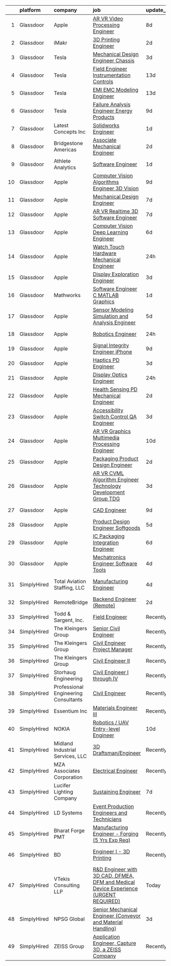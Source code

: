 

|    | platform    | company                              | job                                                                                                                                                                                                                                                                                                                                                                                                                                                                                                                                                                                                                                                                                                                                                                                                                                                                                                                                                                                                                                                                                                                                                                                                                                                                                                                                                                                                                                                                                     | update_time   | location                      |
|---:|:------------|:-------------------------------------|:----------------------------------------------------------------------------------------------------------------------------------------------------------------------------------------------------------------------------------------------------------------------------------------------------------------------------------------------------------------------------------------------------------------------------------------------------------------------------------------------------------------------------------------------------------------------------------------------------------------------------------------------------------------------------------------------------------------------------------------------------------------------------------------------------------------------------------------------------------------------------------------------------------------------------------------------------------------------------------------------------------------------------------------------------------------------------------------------------------------------------------------------------------------------------------------------------------------------------------------------------------------------------------------------------------------------------------------------------------------------------------------------------------------------------------------------------------------------------------------|:--------------|:------------------------------|
|  1 | Glassdoor   | Apple                                | [AR VR Video Processing Engineer](https://www.glassdoor.com/partner/jobListing.htm?pos=115&ao=1110586&s=58&guid=00000183b151bd849c4b38202f70b64f&src=GD_JOB_AD&t=SR&vt=w&cs=1_a9d3a3a4&cb=1665127268159&jobListingId=1008167611615&cpc=2CAED5C921A5F994&jrtk=3-0-1geol3fdgk265801-1geol3fduim8n800-2ada6aa5fe17088e--6NYlbfkN0BvKrLyj5gPmtZO9T8euul8TCxuuKNOtzRJOomxnwSEodTz2Bc-sPZlO_uSwsktAejUO6vKjaAEBhn0DIOGHDIk2Tfw75qNuidtriyz6JlVfs4X5iSg-0cecrbp9W6rLS6grIHR-TtU5vDHbVitkanzDEaGuRh0uBzl-7bfJNxIvKZfqmOBWRU3455_nYErRdNNFCukp4uiUg2aDgDMGxk08cazuI_HlzkmCWRQKa36iQzBxdxQHVyzK8uLzIeCLIfOVY8plDoji2aYHHlEENWnNKZZJq19w2MYn5_R5-yyEh_hnGmq5IiuSO8BF5Fi_uyZ2bhsN2Udpr7Wahe5awQf3WWa6VRTrQCBeQ3im_8QnLW_0LzXEWvubftFnPUsBCrREZ5bf04276bqfBABaB1tMGN9MngHL0-evC_G8rlOWDyrOfv3r027MXh9D1cRYU9i5Wq-ITCaR_BBQqPBSYS7HwoRKK-7vlJN_6ZtKDnIBRRwxDhDEtS5PaWHwMErTGoydz3Mt28R-LcNT-WTHSee1BN3mCfreUbE4LG78DjVNoOoS8Pdte2vjLX66auQWrxkzCedZgFrwVviUJLgaqD_aDFSePJf_syXrfus8M6EWvo38ZLH2JE4pJGsmCDxlF3aoRIhoHh3NmuF7V4Qvwtv3TIh8Mc4vPJYHsv-3S1rcIU7K2m2Drcv-QYrBx9p9bcCtoYKovZfoik4DATwBm3lkrV_iHHv30Sfj_hzcsCSMu-7CgmXlGYGEAzcX0BwfjE4cVZEP68VJ0a4v8yS0qqt97v9McGcO5KTVA3YadIJlv9DgGpYecnjkDQWV67rQKJpKvijUQ47QiNoztc01zuUP5w19A35BVkzrOMbm2PXHsQCPjaz0QFR4qlQu2E1db57Lh-4AYm08r-NwOpi_dSlcq_GAneIzAi0cuQjG13Om1vIGaStm7I4rlk5k6pasf_35noEg95ZyU_2RnNeMK2wFq-xYws6N1Lp4V3Ta0KVqiLfT5OrpH1k5FRqLlYhi8WwgoNxHnXfKg%3D%3D)                                                                       | 8d            | Cupertino, CA                 |
|  2 | Glassdoor   | iMakr                                | [3D Printing Engineer](https://www.glassdoor.com/partner/jobListing.htm?pos=101&ao=1110586&s=58&guid=00000183b151bd849c4b38202f70b64f&src=GD_JOB_AD&t=SR&vt=w&ea=1&cs=1_aac22dfc&cb=1665127268157&jobListingId=1008184100209&cpc=B27F49C9D64D6F84&jrtk=3-0-1geol3fdgk265801-1geol3fduim8n800-a8dd1cd9600bd19b--6NYlbfkN0Cp_WSJKd_Pz82imZmURPbhd3kYBsiZi4lpMLOH6vOlLMymdUKPlGLA1wBqqdDkQUduGD6pArSRPpolwlmwWVrOIhTCPepKbASXNJuzSWuxWhtMyFcKOKXGLzveZ-64eEcttHw-sdDNowIG5hiDFADdjF3mGjGef8SaJS28wDm_QgU5zZmDyjhK1_KI3VyamXIa_5y0BdHY9OppLxfo7oUts8MSRweWw1IM_YtTKcAOLEFiKRxVNRpb7LhBXzagm4lxgUQMEfT4tVz3IP1eNuG9jtI80N_AmEONoiwlYfA82kpJs6uNNXL2vRJUsjWjCEHcLp40YodvZepg8VR0nb2gwaRLZ3q4sMay2Qe9C9qn3KKPeYHabYJBWoLEYz5E2YxqO0RNSABI-o48S8SKOm8U4SNu93rbXyHgDyeT9-XcmnTzP1rJzB5bUoYWufY6k1ptpmrfk4nZoVU-FiBg5G7t_tuLyTnj_ZJmwwb5_V279KSLvbMWze3CGqUhwwrWEqTtUMYBmZn3gIupVBs2Qptu)                                                                                                                                                                                                                                                                                                                                                                                                                                                                                                                                                                                                         | 2d            | Brooklyn, NY                  |
|  3 | Glassdoor   | Tesla                                | [Mechanical Design Engineer   Chassis](https://www.glassdoor.com/partner/jobListing.htm?pos=107&ao=1110586&s=58&guid=00000183b151bd849c4b38202f70b64f&src=GD_JOB_AD&t=SR&vt=w&cs=1_5e0f84db&cb=1665127268158&jobListingId=1008181362701&cpc=AC285F3A3ECA6BB0&jrtk=3-0-1geol3fdgk265801-1geol3fduim8n800-73dae7443b06aecb--6NYlbfkN0BkX03mv_qGbDFMol2YHqLRvzzvm2LmpzMO_FcYL_FtJlnJTzsjtFTdelRG5HbGrIfqAuM77DKRgsxvcCkQqH-L9EAuKguDyfop75i8LaO_TNtk5fyjtGPIxWTGP5-APtPGY192Nf1g8za6pMjTTT5O7HLjunjBFVJoYC7_g7eDB2j-KxfctQGuTl6jL_VecePU8NngsuUnn1hWfPlYp-0lCYUpmwL41oAnuCd2kv1Ku7ZUwtrE0AVYp1m6gYmmpVsmMjIQd3GmjS4LnoQEAcM19vHmgYjlOWYYqBY7ucvYAfgxSQ_jVjlQoPTY9h73wQG_uNNE5HqI0JfVx2r9gllRgIUDRCb64MP8rCan2faYvK4rYGDqqwzegLrcrUyJz-LVt4-mcXua0TYAt26-h9Rl8gbcfSxdNRrTUbeQyYz6f8Jy7v8ZBpOsvAnsY4VC6F-HKGO4oKliF0kXPCbeh97N6m4Wl5KWXvnaL80JoaB4E8L3lFCotOArufCr_pfxapg%3D)                                                                                                                                                                                                                                                                                                                                                                                                                                                                                                                                                                                                                | 3d            | Palo Alto, CA                 |
|  4 | Glassdoor   | Tesla                                | [Field Engineer  Instrumentation   Controls](https://www.glassdoor.com/partner/jobListing.htm?pos=127&ao=1110586&s=58&guid=00000183b151bd849c4b38202f70b64f&src=GD_JOB_AD&t=SR&vt=w&cs=1_17ec9970&cb=1665127268160&jobListingId=1008159333146&cpc=8795CF9063CD573D&jrtk=3-0-1geol3fdgk265801-1geol3fduim8n800-3dff649416b41578--6NYlbfkN0BkX03mv_qGbDFMol2YHqLRvzzvm2LmpzMO_FcYL_FtJlnJTzsjtFTdelRG5HbGrId8bH07Y-bDdM8KwRjtA62ebzU03o6PjgjlFaOf0IkEPGctWZAK7xpLd24idx8UgBHamV7vlFlL-vUd_GU0jKHqMzg455rp7cxCNcWZ3dXlGEBXYiIdw_oCJRBQ2fTEi8mlDBW3HEFQp8V2_-AOWrNJF6STpctvB0I5XDBsqsM5rQeMPI9bzUxwBUKAJ5LfiiD6q9H1f7pGIGlwmon-Am8dyVz54kXvnf70fnT1hcYZ_PNWB8av9mwlS6geg3SdiuQwKJKlPBPZkSYuxGocd2Pj9Rp7xunNrcAbox4hjFng_FNbA5C9LGjC_sj2QUO2LE_H81SCikpHwkfXJrFgbHV6UHIHDWFZutPs_CNBsajjAAKofDTpjIlLbapCCxotl0lBWrtyISrjbGu8-K5YOZdZMK86DOi3hm2-Hg7abBc7yNVtlA5F4cbV-4IlLceHesvOYc_bVdiO_w%3D%3D)                                                                                                                                                                                                                                                                                                                                                                                                                                                                                                                                                                                            | 13d           | Austin, TX                    |
|  5 | Glassdoor   | Tesla                                | [EMI EMC Modeling Engineer](https://www.glassdoor.com/partner/jobListing.htm?pos=124&ao=1110586&s=58&guid=00000183b151bd849c4b38202f70b64f&src=GD_JOB_AD&t=SR&vt=w&cs=1_28c19296&cb=1665127268160&jobListingId=1008157903587&cpc=8795CF9063CD573D&jrtk=3-0-1geol3fdgk265801-1geol3fduim8n800-eb79f3c53bc8b2b0--6NYlbfkN0BkX03mv_qGbDFMol2YHqLRvzzvm2LmpzMO_FcYL_FtJlnJTzsjtFTdelRG5HbGrIeSusCXICEjkxE0NvSyxwNqgnEsqmxkfCDsIRg0_knf201T-e3ThtahWgXYbbIXxZK_uoUZIbX7IqIay4yiI3_yPDxg9MR4TUPCXYNJ-jFPVPOMighSfVIkR-2QPdUlUUHD5GWyt_29P7LTNqbuxbfp8nWLYSB5b_Rd0g-39S6OgqKirIWBO3-F37RkBjcgxEEk_pUQQvvZP2ZyagnMozqm4O9-7I4d3NLsf47RrXLwvCmROxI5JAXnVOrSULBjB4YIhPtxxNTZbdSEm1r9SGZEvcVbn20UDxHd56uPXEeugu5sTZMSVdUqA13be8ZtGHAcBcSP1HAPHVff2d1tJjee0iF5ns_mobDDe4lgZmNbOpdBBv3mBQaUEEhB9enVGabfgiuyYuxip14hQdHiuRmZIql-HRiKW5XrCcXD4kH2JQDdOpZTEYTY)                                                                                                                                                                                                                                                                                                                                                                                                                                                                                                                                                                                                                                         | 13d           | Fremont, CA                   |
|  6 | Glassdoor   | Tesla                                | [Failure Analysis Engineer   Energy Products](https://www.glassdoor.com/partner/jobListing.htm?pos=121&ao=1110586&s=58&guid=00000183b151bd849c4b38202f70b64f&src=GD_JOB_AD&t=SR&vt=w&cs=1_c671381b&cb=1665127268160&jobListingId=1008164707386&cpc=AC285F3A3ECA6BB0&jrtk=3-0-1geol3fdgk265801-1geol3fduim8n800-4b62a87f95039c58--6NYlbfkN0BkX03mv_qGbDFMol2YHqLRvzzvm2LmpzMO_FcYL_FtJlnJTzsjtFTdelRG5HbGrIfwhsFhP7nCQWLe-qGtTXlMaURe3SqBk-CRP46NEO9NjNNgCruejaL2BwQikU0nKzd-zrm0vOPSvBg6AbR6d85NzyO00-8upTpB2lum3IrREMz6t6xSc3n0CiSKnoDQcVCYbDr6RYYOtY9Mz0Jhzj9_Parpr1dfDsC1SMijonu0OyMnz5CDvFGj8sP52s2LX7uaLXJJxcK5CGC1K1JJ4BWk1-VmOyAWhs-aWXNADzLkz5rzWQCFm5j-LO93PMpiBWmQQk6YEjdhjCR8SxeFQB0ySuNIBGmqK43CNRAMr3zz2PgLzMpSVgQAt4weVUF9Lvt-2tSghIgusrOOnD57fg3Ghq244pJ81DpCZJgvG1jlOu2kDr9_ZrwBCY0r3kX4P1UO1zlSP4H_oi2dEudCXAxCgH60md2v0XUBPKNklLyUWk73BVX-fjVHVvbyZvHJ7XkqLGPLa0M6WQ%3D%3D)                                                                                                                                                                                                                                                                                                                                                                                                                                                                                                                                                                                           | 9d            | Palo Alto, CA                 |
|  7 | Glassdoor   | Latest Concepts Inc                  | [Solidworks Engineer](https://www.glassdoor.com/partner/jobListing.htm?pos=103&ao=1110586&s=58&guid=00000183b151bd849c4b38202f70b64f&src=GD_JOB_AD&t=SR&vt=w&ea=1&cs=1_2b707c01&cb=1665127268157&jobListingId=1008186708200&cpc=022796DF6CE1C9E6&jrtk=3-0-1geol3fdgk265801-1geol3fduim8n800-6164290d62c625ae--6NYlbfkN0CB1tmP7rfbaHtYFmPjg1Xv8BJr6DUbyz0HQmM4H563Au2nNjYN4Az1irhxNbRe4MBC6lQJqr2B9C0r4OsucTWnC5nZ33oUzo9eqM8qX8OuTWT6eD6bDzilgz6qRvfxTyMDlLY9ms3MG2dy2Qyw2sE3xYt4rURjbYzyqYMrvJA2XR7BI-FlifQISKKvH9vx-rm1KhaOl6NKJfKoW8xEVr_MaTEfRyBbQXI8V3nz1dcdQ7d7PZhJt3L_ySqYpBbdOzkNOS43TzlRL18hqfbYPEztaRC9QB-e_bDPRH9aXsn525tCTRjSJD9W9HyzWvCaAieqXJ9yAGP4Wyqim1unAeytNBYOyirKWTiXkf_Q0vcFLVp20ePJvIzQ0wAPn6exDiM9uAO_oeYwycc7Hd9ipJ76HGnDqUL-nDLgvZxkPGajTFSN6z-hCkyJFmW4puouh0-jNXvU6DrmlAYEuzQRx-cbulfVu5dKEAiIGzBsMFoXIAzS7_z0BR1GNNuXee7w9pnG6MvsAKnwKsz59ib2lbJm)                                                                                                                                                                                                                                                                                                                                                                                                                                                                                                                                                                                                          | 1d            | Murrieta, CA                  |
|  8 | Glassdoor   | Bridgestone Americas                 | [Associate Mechanical Engineer](https://www.glassdoor.com/partner/jobListing.htm?pos=126&ao=1110586&s=58&guid=00000183b151bd849c4b38202f70b64f&src=GD_JOB_AD&t=SR&vt=w&cs=1_bb9353b2&cb=1665127268160&jobListingId=1008183398640&cpc=2CAED5C921A5F994&jrtk=3-0-1geol3fdgk265801-1geol3fduim8n800-c715903a9a00dca9--6NYlbfkN0DGFYM1ZELmAJK5bT_egWP_knbMi0WVY__a8q0BMIwqR9Y5cuR8Ngi8U5avbj1CnoOcGLc-rIyvInuCwnq7We79-Jp1L3WYApNuMde7cCl6P2rwjeN6gzyBkZ4ctc3S1Duljcpg-JrBx14vjuT6yWX5jUO72iYjb-jIu48BDlMzDL0NRA02PnQ3iL5B2sN5VtRHfFKca9VSh8b5wqvKnEvrPy89MsTy4h8fM-QDUOuq1xLkXgk-e_W4fVmDAJzrQWsQsW2JmScICH7xpi5ZHT8hGtM9fP1IjVtm2aebtKwb0OBkxzQKFjLSU7cYA3NXQDnI7g9OUi6ktWZimMAs8E7p6wdK9l0249j7igUQLUz2u0pxESL5vG8EYyeMwK-PxuyZsiJj9Cmp48n2NoXsaVHgD2jSnJvELXq30eTIYPBTOBoRv5Q_3wskAeeNJY-8mS3nLfqDL6g7-UdBhV-MjxAJcPxzOASYE7ZuX36xBuEVT2V6e58jWHRhNZnA-ZupuZw24Tma559Vq_ANQybMrE1w_pNVpuOwELWLjuugpvDUpbGz94G0bXXOc7G1yY_xYRKpZ9xglteB7I26LWW2kViNwWPeWsnw4dBpF2jal9amYrzTUBbCmqgL8qtCjrZLx7M%3D)                                                                                                                                                                                                                                                                                                                                                                                                                                                                                       | 2d            | Nashville, TN                 |
|  9 | Glassdoor   | Athlete Analytics                    | [Software Engineer](https://www.glassdoor.com/partner/jobListing.htm?pos=123&ao=1110586&s=58&guid=00000183b151bd849c4b38202f70b64f&src=GD_JOB_AD&t=SR&vt=w&ea=1&cs=1_fe63f6e4&cb=1665127268160&jobListingId=1008186220912&cpc=C891152315FA1AD8&jrtk=3-0-1geol3fdgk265801-1geol3fduim8n800-a68dbf762ee9db4c--6NYlbfkN0DWUdzkoNYgebQ9HkJz0AFknX_w4Lkd_aQM2xUvXFgEW3L7laZkTbTdivgTrs3l8tbu1WQ0DF6pJN_WVPrYVhgvsq2ztF_Tvz-WCbbCpHGep0VXCrAAmOMXEJR9oJrIY7UhzD-csMXGdqnoEujdXgU4rDL0-AzLM9f0eA8BitagKoLKVcy4U7q8Nt-NrQsQncuGhsWgt_su5uu-p8ztLWSJWJM6Pfn9nZTsp3R4FOgmj0VXZFMtc7E_uEyU6s2kKa0ebsKydKtcYDLJCQtlCB9beOlZK4T9PZCi2g-YG7EMo--2SN6eHS0w63zt_x2duCsPSkE5xvF-l5RT7DEo7lFXfY1OOMVKHUqMTNOpSB9rMbArY8HSapucSxKbD0DYrVe4WDxjzO-ZBuloQSthBE_LcFywoRqLIVnvOR10uZDYKEEzMr98aLOmZmaJpZefq9hC4dhfbmPCwyx9kHYeK5lfvNxRB1Dw6N7nuXu142RMZAPQE_nDmdvUgAj8NvZu_C7A9eBV1rPOpg%3D%3D)                                                                                                                                                                                                                                                                                                                                                                                                                                                                                                                                                                                                                | 1d            | Atlanta, GA                   |
| 10 | Glassdoor   | Apple                                | [Computer Vision Algorithms Engineer   3D Vision](https://www.glassdoor.com/partner/jobListing.htm?pos=110&ao=1110586&s=58&guid=00000183b151bd849c4b38202f70b64f&src=GD_JOB_AD&t=SR&vt=w&cs=1_a71e1cfa&cb=1665127268158&jobListingId=1008164708809&cpc=F41FEAB56D215062&jrtk=3-0-1geol3fdgk265801-1geol3fduim8n800-95a9927ce8431938--6NYlbfkN0BvKrLyj5gPmtZO9T8euul8TCxuuKNOtzRJOomxnwSEodTz2Bc-sPZlz8WNnvX-SLlnFrlkKTYKW7jotGGB-K5gHFXutaRp0pBFM4wvaav-0MGPk8dY4gcdxbt5uJh7q8--NZ9GynGssxZUlNJPIhtLUO9zNj0tlBWV0gclGsZYUZlPIuFyNfzoc8qZd64WwkWRxi2Am2b5YPMR-661Gpzmbn5iWHpIQ5ThtowC8fLkEmTOy-XB0XtZdyH34tblWCz4hsKc6oXXKj4SOWgmkL3smIuxoYoEq7uwh1dzGUSMb9TAFjfzRivkczcGpkqZawlxLsn41qNK3OqMR_LJ4l6t7ZHUfi3eA_2sXKUrhgmeXMjxVsIok12xOsr3gBA-lbpf-ChK6LYDvzANUlok6Q8kWxifMrAC5V0BZtI0R7n37o7Sai0z6R-EwwoVmeyUJduYkRie1cNGuq1111q9XNz4o5SxeFJwpNPFKkJiyd1SKB6bVs20sMxu4XV2v3hsu2zLUCAKCAPr3cm0rNDZSuEUNtsqCRvzs5evqVPORwJDsPVlzY71Rgf0NIJCSXQ35gE-1_-1kjLNkbPJ0WlTWeRgkUkmG12Gm_LZPSdqDMiV-vkA9_Rrck-uKkGcpSeCHxqH8WDh-Tg58cH_I9MK38zBETJcmvm-olWRN4Ktu-hhN8apmgtssKVALXhjvZaF7ybc6iv98Op5WLeITkBRwk7q6hUoVvazvkh4V4UeqNrWBz6qw-3xCT3_nm1uznrObozMvA5njCpCUDtST23wqKZNplyTg4UKZofgZZrjJo13r5IyrA5U43wdi0jDz0lG_5SBjx2SdFyzlI6nVwiNwNIulOpxaJmGWG0HAqLM8OXN5i9m7P8-cF0XnXTZFu21FL-cISNGFNjx6N-LJFyOXclVKIo4B1UOTd05mfimDTH7CdQiifOzknVZPKwmssSUVC8dmjfIkogjQEch-E-FxtnMKCwSRoMup5z6iuENyN4Wrh7NVSfhDWnOhGu03SKhTnEuD34v4XYsgZNUep-1r8HD8TOOSkdZ4go%3D)                                     | 9d            | Seattle, WA                   |
| 11 | Glassdoor   | Apple                                | [Mechanical Design Engineer](https://www.glassdoor.com/partner/jobListing.htm?pos=109&ao=1110586&s=58&guid=00000183b151bd849c4b38202f70b64f&src=GD_JOB_AD&t=SR&vt=w&cs=1_f577e7da&cb=1665127268158&jobListingId=1008170405463&cpc=3BA4CE39D5B5DEF5&jrtk=3-0-1geol3fdgk265801-1geol3fduim8n800-3ea09c6e009bea89--6NYlbfkN0BvKrLyj5gPmtZO9T8euul8TCxuuKNOtzRJOomxnwSEodTz2Bc-sPZlO_uSwsktAej4RO8OvhByEAr8TVOoadP-C_RjIbzH7-RChxRty9GvixegYtMfXcXwVM0MWax-_D5_VjF7xswoBA5YzqNvaf5hDE_ELRfGVt3KXxfXy8b7r4xuRzxo75HAJCpPkyKERartx2OyKqyDhbKtLVKiM7xKpLTp0NW7V7-kCAbYQQzgpPHcGsKTehlOwb7cGkh6ZKD5RL0bC5EGkYhTS7_sa6tIVXaU6WTOye2G9BFDgt5pYtZyLw-aP8GUMN8_h_z6xmtkbegXvYSa5OzVLUKWVMp05CkMAMf6MJ1j28EJzkfRCm9xp7XLk75e5A9_LNx79GUt6Dw74sFI9FFDo0g-HN69E5Z7e3jHp_Vh2AciQvlz1ZFWnneZ0PNkLTyw0lQyEB2fxmm3uZPzDFuUQrOS8nQ23uLtOOHTH672sg0eKQPGyUtGP6yDxdKOJUkoZq3cso6kmuDM8hPDXpYSwB8U9KZVaxOuQxkJ6573aktqyYYtiN2WpmeEQLFUA8-ClFA0VeKwaiL0z72C9pG-6WWbOVLaChAfo_1UFpeHCM_z2HFwD84nwNDQONVd1k3tEtcmtGSgcoUORKPmwv4RAlCJCU1V6mvxrRyA-v04Ui8mv0o3kGR4oXXHNBcE9P5ot6KftOxt07xVnjRIlm97oEYZhAH4tKQDllLDAozfM6KjdLOlRE7tgxo7QEh_bhzcR9TL-6jcSjSWzPdquXTmdvJBZ1cGrOo6vkiQW77z83B8UTsOBcuSXSgkWOdWOz_LwfnnhvxENy5DZmngXNVTmCmaQvZZFpIp7AKbhbJQyvOAI0mvkEu3lGgOPtmWzihXDuQeohE7n_Jt60GljsZ2BGaX1VD2UPyk8AIRQ4envHNclUH7eBCPlRCFjnDilH6smFOtALe-lNAzpOGXQZAG0YrRvUMLQj1NYyH3E9S-sP7dIlmKSphqK-12lWiOWgDFsHiKD_4%3D)                                                                                          | 7d            | Cupertino, CA                 |
| 12 | Glassdoor   | Apple                                | [AR VR Realtime 3D Software Engineer](https://www.glassdoor.com/partner/jobListing.htm?pos=108&ao=1110586&s=58&guid=00000183b151bd849c4b38202f70b64f&src=GD_JOB_AD&t=SR&vt=w&cs=1_0d3614bf&cb=1665127268158&jobListingId=1008170405830&cpc=8795CF9063CD573D&jrtk=3-0-1geol3fdgk265801-1geol3fduim8n800-6793e425a2cbe05b--6NYlbfkN0BvKrLyj5gPmtZO9T8euul8TCxuuKNOtzRJOomxnwSEodTz2Bc-sPZlbtkML8D-m4rPVtJSgYD-8yA7R83DROjxaCYcSYu9hV3pV3y1IK_i9rVBuqiXQ0qkod25yvTCQBHmz-H-AkRRNIYmUffeyDH8frHXcOyRazjIhI_11Avg4PV4qPc6S_PxI5QOaPPl2MktyCt9T3gKPG4jIaxYu-UViOXOT4Vg2qRmXJQmy2AHMIxBeSVdwJAHnG-Ugx9T65ZF7dXFg-sRIIND19DQpgtMOMkztyWpO9z3rlbUW9W4a2QdIjoHcQTYR3G1ZHBffs-t5AXqYxQ-g88HA57F8XurstQbyjw0thR4KdG_0NICx79F2neOKY1URrzPcsqWIUR7CuXcq3jzU0afraMFMIMU9A7y-McnMvv4WroT6uWll-N-AiMrIDuloFWzliF5g3SHS9dpBICS1Gf1w0tBxjAitZCxWmubU5uisqd-hgwWXfn4s7rOhw1TZhfH0Q1FqhwkN0K6hfJ9ZquTNg_tVjo9L9Yu1p5cGW3Dw8l4LHVI3_c6cVyo6PgDEEtiQOXil9SoO1MQx8-KQIVwMN1n-g6ZxvonWECgKqudf1j-B8z9RicoJlKeDKMryqIbyk9q_4hJL1qA4sT2C51uGSLrgpQ21q68PO7GVMR84Wot3VH_aPn_PPhCc6-6_rNXxPXW8cZn3qjgJrjHgsoJjQ4Wm5ZK871iJBpsQiA8zv4f5E5dvpdIyVd3SwatgfvwWMUjwUCmoi9iXhx3CJ3-DFVFieeInN2fzNy0dlOgfB1nJ7E7P54eh1GuvK9dP7shmRfpTeCFJg9InjMuiw_wfdW5LnTMPhlMhlNGdNa7wmuMIr2_t74mPYVQL06QwBgz_f1sFfyWXgjeGdMZQwsnHIWpz2wYabrUOZGG3snZpS7aS4NWQPYAiLxpDbOsLpQS7k3ZUI8EwapfvMnkVN4s0CZNkB5Y_0rFaGIxgW1uw4F_Nffwf3-O6c6V4u7djoH5DkI2QsnJ4P5wfCw0U4RGyLYz_z-5)                                                               | 7d            | Boulder, CO                   |
| 13 | Glassdoor   | Apple                                | [Computer Vision Deep Learning Engineer](https://www.glassdoor.com/partner/jobListing.htm?pos=104&ao=1110586&s=58&guid=00000183b151bd849c4b38202f70b64f&src=GD_JOB_AD&t=SR&vt=w&cs=1_1ae2baea&cb=1665127268157&jobListingId=1008175989376&cpc=3BA4CE39D5B5DEF5&jrtk=3-0-1geol3fdgk265801-1geol3fduim8n800-282c09466f8fe2f3--6NYlbfkN0BvKrLyj5gPmtZO9T8euul8TCxuuKNOtzRJOomxnwSEodTz2Bc-sPZlO_uSwsktAej1YMp9Pm389Sq8CFXc5966ncxB4unaNxj1vB9oc6cQd6mE_aoEG3PNchrUeN9KK0RMTxkZgjUdcVcuRPwDP6wbEGFO3khN80Nxa-j8TCY51ohLtmLHyyg6edXzItS8vv21xdmFzjGje4R4LMS4w-1sm-8A3bwOhH1f7c0MJFuCsv1X3NgotJUZvEwNfp7uigECYBWoXpdciamiag2ouG5nGTalxzN8SK_KF-OlevaS6ZtRH2roaHkEsn40GDn5WcLgNJq736uyl5WornsQI86p5SZ8zJAlJ8ld_uJC7EPERQ2VcDEmFx5blo9c7p8uY7KWNWHQp6iR9aJ4dYk-herGedvZGIioxYuXFGwcBpm1w7Vx__y0jJg5DRkqkBplP9C7V8ovdo-iBxhI9NLt9uTgldPaNHyx5Vj4IxApMlhJmfFcSWySStGql-FWv9hdDYZD2PWoUoSKbjUV3RRP8rwjj2Wk0_n8TkRzr_6nX-547-fDi1WyaCYBkbG_dsQO_AVwfbDWaxcLH1k1Pfvxk7EHAndLCYxBH2P5YJSBtiWzh8baTSY-UOuzih1Aa8JE_1hO7L5LlEXw9-31987scA8iNgEu7PmhSBpMl-WQepZuBpT8XA-JzaFXeTu6yX3OyAWfg_s0lQlqW6RmvRnCTaWXGOvmJhas0XSYJc01-Gvodh1XL3AHdJfI0NS6fZzh8nhJs11ItOlySikZFsLJpuTrjNYT8dg8u6PwMyOYE0b8k0lXPcjfZA8HQeWFPaO_tQSqjoo_17MeOQ1JfIYm73LTWSfHcGhNAj6BBcuhmDHIcJnnZmlJDp_4heVeBMRbEhNBCiXP059KI3KZiZ2kwCMvb6DnhDsx7MKt96UgT-iIi874Orm7IA1n9jMMx35I5hYzFTOqV1Tps7uDvS3d76alHk6coiQhFW3iny1MVW7fTo2bawdd6WcHM8bhy-hLo4Jigp_0JfepIF5zHu7ukUL0)                                                            | 6d            | Cupertino, CA                 |
| 14 | Glassdoor   | Apple                                | [Watch Touch Hardware  Mechanical Engineer](https://www.glassdoor.com/partner/jobListing.htm?pos=106&ao=1110586&s=58&guid=00000183b151bd849c4b38202f70b64f&src=GD_JOB_AD&t=SR&vt=w&cs=1_cfdfff36&cb=1665127268158&jobListingId=1008188447774&cpc=654405A9B1E0A9F5&jrtk=3-0-1geol3fdgk265801-1geol3fduim8n800-ba3bca68d0d85d6a--6NYlbfkN0BvKrLyj5gPmtZO9T8euul8TCxuuKNOtzRJOomxnwSEodTz2Bc-sPZlO_uSwsktAejuq2DVhO0DC6BhOYwTH0OMcEdMKF1CinEnVl7vqysp_vR17-_fpVjtNvTAeWEc69sovW1lLB8-u3kdEEqGp0wH8psbOKhOBshlNI1OOPZ114UI1GgtLDyS6--gfyJhyzdukz6Fi0VniljqKClpzSarBN7QzyXnPWM5TKxuvY86_JjpVFC2JhsDnFz8nZ1W7Rx8hgdsTxVbDAsShFXuB1-Rx2sFGe7cWjjZGEmuJneGlhqkX0vbE62uKfL590en5sXY_v_W9x3RrkSWCUTtSxz4PECfg5N5Y95AIormOYxqFcd7DzGGx115dBf_s35e8XEkRvyOl_nY1INAhrgvnvNA5AVayT1Gi148_LbYT8BmG8jKlYxpB4oFo547DfCW1i-hy5WqQxjU824lz9d_tNi9-4ihL_uv0OKYCJuRwCv3gQ9uslg1BVlLPYYV1T602efaDS2mDXksReE1nuIMCFXq_X-qVo-35xjNKJk4M9c7JbEMWaaHZtnO4OZi5Z1hvJ51yFgCdezZhGfKWwer_HsLzNt3o2LKmIWIQaMaI9N93W0obHVhCnDpEDkMzW-O8241z2PkL_VclbeTXGbZdIKDcEiWgNMagxrCGOjx50TeeDuIJXIjzfMGN_ijuprflBvET7EK8i5Btp8RZQWq8o4LInJE3hSufkz81Vde_5-FmIdOyCF7SKypjngfFXrZ4JR6xqVmW8n4QFZeInO2yKlEEN7vhnpe91Z7Wlb5_3RmuHyGfL-y6Sy36p1FE2Y0wb--xKuNKRmgojwiImvSEFw0cswVQtitL4P0U4y1X419At8RMKO0K8D_nNbXnFUWZfOfGDl_T_I9UtGMTcYG6nJV2DhgR0giVP6gzFS0RbCpMIsrZohvCP6crr_xmX8PKPLHOekXANq5LDZBZV-uc_H2c1-r_TGj54ikyIKgmt5sIex_1fqDHXzDR2h9UkeAGvwWjhkI0j7OLOgjs5T6VGrUxWtgqJRsOOU%3D)                                           | 24h           | Cupertino, CA                 |
| 15 | Glassdoor   | Apple                                | [Display Exploration Engineer](https://www.glassdoor.com/partner/jobListing.htm?pos=112&ao=1110586&s=58&guid=00000183b151bd849c4b38202f70b64f&src=GD_JOB_AD&t=SR&vt=w&cs=1_f13d0d3f&cb=1665127268158&jobListingId=1008182353948&cpc=9908D8D4413DBB8A&jrtk=3-0-1geol3fdgk265801-1geol3fduim8n800-ac8ac210d80cb148--6NYlbfkN0BvKrLyj5gPmtZO9T8euul8TCxuuKNOtzRJOomxnwSEodTz2Bc-sPZlO_uSwsktAei_bVu21E7vdM6vp9uxJC5HkRvKa_AWnP8Rg9f0AnFB5ZYlkEDpm0OKosSoRCFgiteiEvTNGcdt0_gfrSrb6ympYU4Q6j3qtANAiu7OvrKjNn7rSUZSfaR_zU57Sw6a46btlPrmvaRCOgM2YWF4cznzoW-yp2MoqYHfsrYhhHcmFHof0aGGt2n5XC60j-qKFnN-nmwZSkD6ZOkUlJn_QvNUT9lgBixXMnlFu1ZMOpww0D2i_AnvtNG_OrhJfRxiDJEeZ10S151ZklVYfiFjzIXUsLYxUMpxGpPP-DXEfUT3Fdi2RQO5glMzrcBbSOFc-9K5p383SCpL9hMtR7I0ZwAqe6WFpGBXaDkTK1B5REZL6E513bQWWtp_Lnvq1hJCVtiNuuEbTnmdBYFEDxW7NAcU0Wz7KvBTHw-r2oRn5R9U_pNhSmMxRh-JwkeF1zN2fHJ7mJ1zr6kgUNs8JjjwKPQyQI2vXJ3pn1qOj0cnCA5govgZ5tbdcekzpDZlANCPs3XdTD9OxO6rLd1bIWS-q6SEdIF37mI_spQQioZlimUgRwvP-0oIwgn4krj7Aakfi3YrCDxNJqTUcuhk2tjlZKT7BfB4C-TsBSzqqZVDwt5BLJVtAAuJO_h9CcxuT50JV79CaRAeHRwlqgHubyjZqnDvj5H7Acs5pIjpSXbj3YaOkz-rfmNnrku3tCJBuSGU68qdmtsEuLBs0oqwp3wVHO1t8NJDjp4ya_FuN8h5J6lTRoh0gpmMpKRCJF8Z5mwZ-KzFsT5-t9vIAvNZt_0Ph8sVvAKPtzStradr7Bd1vPOJz0DzrGVy_WRDOcIYG7DQRKrDjbQVL16IVFEISZgL9-MzoKyYwKNjqpTkCvOjaDzyf50Ms2KrRwLjRECtCiuORmmRs5bi_D1Q7PT6DEgotL2xapWiMGZsIcOj9fekpxctdC_a4qnIz1jdT-vaHdM6xFZKHtID2vx7Qw%3D%3D)                                                                          | 3d            | Cupertino, CA                 |
| 16 | Glassdoor   | Mathworks                            | [Software Engineer C   MATLAB Graphics](https://www.glassdoor.com/partner/jobListing.htm?pos=105&ao=1110586&s=58&guid=00000183b151bd849c4b38202f70b64f&src=GD_JOB_AD&t=SR&vt=w&cs=1_ee7783f1&cb=1665127268157&jobListingId=1008186237517&cpc=F793441F64F6F721&jrtk=3-0-1geol3fdgk265801-1geol3fduim8n800-5329f31628b21335--6NYlbfkN0Be1FTFPPFcx0QPIqAMJW1ybOZ3rWDB8_VedXN1tgPhwNql6qzRjolkxeWqHCQUogFP8Hn1yjEeNVHhDkQg9Bri1Z44LDfHVbenT-is6F0ljOm1TpU_8aWeav64RzWzNs9QWATQMpJooCt0EGJeIPQJLd8AE5yw5qf3MUychQOuWANot90S9OqEwc2YftJYQFzPh5FPtOcGJz_AHS9B9j_jJr_KCVptD4BEVsW6cHg8Bs9FlCtbjtSPGaymkWFQPF1NSckUHFs5W2DKAZTK85dpwF_b4HS3nLq2G75P_vti25ff1acSyh1iMou331D114kNAzj9eB0Ys99PUPd4pMI_GYdVvr7pjlPVSR7QKb14_Tv3o72twQiNyvS0aROU-R7g7dHA-rcSuRHr_Vm_OuEsnQRMhKBS_wS03d8NtTgw1Mj4u-0DfQ7G6BSxS_BgNf6YZ0q_gUcnMgjfJwgw4qs7La_WVtHps3NkkGgg8XmMjHyRIvqGRjGJhLyeMDtTNzU%3D)                                                                                                                                                                                                                                                                                                                                                                                                                                                                                                                                                                                                               | 1d            | Natick, MA                    |
| 17 | Glassdoor   | Apple                                | [Sensor Modeling  Simulation and Analysis Engineer](https://www.glassdoor.com/partner/jobListing.htm?pos=111&ao=1110586&s=58&guid=00000183b151bd849c4b38202f70b64f&src=GD_JOB_AD&t=SR&vt=w&cs=1_194a8868&cb=1665127268158&jobListingId=1008177574301&cpc=9908D8D4413DBB8A&jrtk=3-0-1geol3fdgk265801-1geol3fduim8n800-b1f32469cb97898e--6NYlbfkN0BvKrLyj5gPmtZO9T8euul8TCxuuKNOtzRJOomxnwSEodTz2Bc-sPZlO_uSwsktAejQMllV6KgHTShAFYTyds65Tpg1KSLf6SEDScQsKjjb9sSi7wo8Ns-wCkBZn3TPFi9agurfq-WuSsktoFpg3WKaXUJgmayPgbHIuseozfzYmWb6miLULbR8vsJGqDBVInw2AzCWhyHYbEBa5FfWEgcCIedOL_BKQn3ZbWoP-BbvmrXa0GT602ucxU5kEHzcoebwnyPS_wzYTnJkPuxU8vsCdI48oHaDnK5ZJ9uKu_k9n-k7vxMkGVRQqNDwVpxB-F1hlAoZeETG7pa84kzw-8aPIDC_JWWPLc0a64rO2Gbt-OosgmGrL4HdIjWq6dTqZBY4Bbzs49kq9Ms3v1-ZgLGFPc8Im28o1mv733VWoghRZWVDLGLX2j1JgBWntqLIIgL4B2bgOERWae7PFCEkYigBDaDbMlcTESJak4PPe2_oyjoPIHJotJ3EqRqN4uqshve1Wj_6kl0ZumUhfYCZ5deCsxS-7y4iPHHoOdSBUxnpeYytCXNtAXNCPIob3pTkIXHxecg72OGt0NLueJf56cvC4RVINsDuEP2E0H_JYJs2ut1qyvZgYNnjro4vFatRrxyCuv4YRjm9UvEeto6mjNDr20MfM5UR54cbv-4dfIeYCqeahjV_C-0h7Co7Iz9pp2H5wxbHNKEbPDqrt6LzZDu8s-2k5ffKdSyDEoYlnbRKITByrz4ozjn-rLORP-gOL-mvqQC6jpavcS4Up9CV-l4jay9Ri3IWYSEZOD5ltKFubgt4Lc_mgIGCenF2_ZKK5NlYduKzbaLJDxVIgWkK81qZxRXyP1chdFJARFHCg6JiH4RpzPLAZ_1eW5sPuRKsxePvIe4P-kwa--mQ5DryjEjVkx06BHknMBEhB6AdQqlzJ0zdhujR_krerVGTif7nuo1jR0YuC2BN7xMFKsZrVc_rZTnvO3hD4zHcOfqLF5EVcSPCuEEtionFJL1kUlUiO34gC37Z6tP0FGcePTKtzLSfyRoJSjL5plY%3D)                                   | 5d            | Cupertino, CA                 |
| 18 | Glassdoor   | Apple                                | [Robotics Engineer](https://www.glassdoor.com/partner/jobListing.htm?pos=102&ao=1110586&s=58&guid=00000183b151bd849c4b38202f70b64f&src=GD_JOB_AD&t=SR&vt=w&cs=1_3d1489c1&cb=1665127268157&jobListingId=1008188447908&cpc=9908D8D4413DBB8A&jrtk=3-0-1geol3fdgk265801-1geol3fduim8n800-ec725c63b0caf4ab--6NYlbfkN0BvKrLyj5gPmtZO9T8euul8TCxuuKNOtzRJOomxnwSEodTz2Bc-sPZlO_uSwsktAejuq2DVhO0DCwKS9pigaMz6uSqGUgfzSseFZYG0TpEt1bzSWGgrk8V6jVd7lKeDkdObxPs6yFGHQz0QYt6EuuxfTuZ5Z0ksIrDtqAPZmfGJDnsDJhbk9Yt167hhjS6XydPgFksAq5O568tyWA404Gy6rGdd4OuukMU6PM9n6mm2CN6xfPGGMV9ZSz0Qn4PDYbyvWrvztdbxOpInMVH4y2uzUlZTyrMMNdYFVP6FeB2ws1QOdIyeA2d6PPZHZn3MmfHN3dsaQUpUPFbF7b9-s8qFclAnl3iebHyQyxpTIANIesw7vuCDIjq1OIS3WjCdfho5sImowHGv5b4Fyyj3O6_EWRRgIfUxzYdO52_uwa_AJduv26DHyF5Or4evd8SzdKIi0QbHqTiKyZFXrkA06idX1WFuGmmILw_a1H0hAXQ8HBc8K7entaSBNH9erPknTBIhvGDatw_HVK1UC-8CpZ5hOW_ZhwrqC871YY655O8MXDohIIAy5In3du7Mqt003pNZ7atx-nBJRrZvmq0ZuqJqxipjvrQ3VoB2q-5GoLFXi_Lt7Bv2oHQRuEtQJ3Oto4CaGfw44vg6a90gbO0O0B7cIvfpt0EpwOraZCbr8Xi5kLl6uqELHQQJQxakCk8obv6A-FbufQmaiHFDsmnTpnOeXbWzbTsbcXCqGh6HVq_V2SVmhfQWBd9HKoXQcRDCoRQY8LFZEliCStG3z87qPGrafHr6fDl3K1eafAGwNKgdK0Z9DakAs28ktFaiAhwFM2TjzfNo6YY5Yj5QWzSoRjD61iEk_KCyco2IHPz5XftubfFtHW9Ui3FtOrbVa_tTgIq5JnXATWtjNVS5m3jiE8klqunRtTaU80M2IAfbVZwFwsRvF1C1XVWTQS69w9v7gT6N4j9odMuuHSYRSiwH3zoDMjVQQJtTMoBUKgDv8Oy2wdoPeEJC-pF3ov-cxBubwQ4%3D)                                                                                                   | 24h           | Cupertino, CA                 |
| 19 | Glassdoor   | Apple                                | [Signal Integrity Engineer   iPhone](https://www.glassdoor.com/partner/jobListing.htm?pos=128&ao=1110586&s=58&guid=00000183b151bd849c4b38202f70b64f&src=GD_JOB_AD&t=SR&vt=w&cs=1_92664b7b&cb=1665127268160&jobListingId=1008164708825&cpc=8795CF9063CD573D&jrtk=3-0-1geol3fdgk265801-1geol3fduim8n800-2d44632ce30958eb--6NYlbfkN0BvKrLyj5gPmtZO9T8euul8TCxuuKNOtzRJOomxnwSEodTz2Bc-sPZlO_uSwsktAeiSuZAFY4XFYHZjMjphhQlJ47uCfw1imofa1Zd2vyFRkZsf8xBbMzcAadxr8oUPaEX5sxKnK-f5iIT08GPKmiBiOv8o-3bb5uaJm843CoEw3WIbX5BpaDNjpHM1s941f6Ov38eqsd1M7O2SEhNft00fVpMDO_FMkOFXxWVcmZdOE1vn4jIrMa8UkOwAG6lMl_evWp2URBNC9oQAs4GT8XSYPWgc7g9Ri4A6bK2wGUjJmejPnoJvMEixoIsBYZ7Er5tTODp4ByHNOEl61KSH1RE2c-qodzhH0BvuWkXweb_8g_4X8t5X_LEdLs_xdclOjLRjoPPBle00THmZMJOhD3kbu5XWLYeoweGCZhhOYM-K9SOb2Qb8-09oo_TaaYXJXj0IqcTXq9xSe63a3QnX7Ao701XVBPQWla1D2Sf4bkugjRSYPzxOaj3Ng69h2EwO_L7jC08Kmjr8mozAC9k8Sd6DJH614tcVIlrHP4Pq6_GFudXER5a63ebgvWVxlKmHvPNXObn-eC3Z-4z7k_SrZLgFN-1bq_LNwgh3grUv70n1S6FhyglRCvS4JvGGkXRN6klVNpZ5nvpXMKBYqryYMF02uytYlCAVNLxultVZqgKz4ncqg7vgmU9w85Ef12J-JfLafrylIFKT39KG6jtv89dQ1P2DKwwlNDYcKv-LIB2DzslKLLd1kwJF6xGIQvZt3c_DBvzCMGF1Zr8bJ06Baqo3rQA5blQiNILvu9vQZaPZhAZ0lQ1HrvTDZ3yfqZmNmSm2CCobUUj3k870Ph00TyTAwwGaHimrFGzep_C1XMPXMV-wWJfQsC5mrvb-NJs1-IWSpLD9TcU_9l9NtuUcHT7YgQh__yP_BLMXB8F8Vko6DXUCEg_C6XhuElxRq4maUL-UGO6TWMN8OLbBtLrcveg53KAc1x4N1mMLrmu5Kp_wpE5fBld_rgqQ-e7pB_xcExl9VrOCsSAA6YwcCJ9EHocX)                                                                | 9d            | Cupertino, CA                 |
| 20 | Glassdoor   | Apple                                | [Haptics PD Engineer](https://www.glassdoor.com/partner/jobListing.htm?pos=125&ao=1110586&s=58&guid=00000183b151bd849c4b38202f70b64f&src=GD_JOB_AD&t=SR&vt=w&cs=1_9ad7a6de&cb=1665127268160&jobListingId=1008182354003&cpc=B076152010A3B66C&jrtk=3-0-1geol3fdgk265801-1geol3fduim8n800-45f27b83a7d0a5a6--6NYlbfkN0BvKrLyj5gPmtZO9T8euul8TCxuuKNOtzRJOomxnwSEodTz2Bc-sPZl8WPllYOnI2h2R92jDc2_LsdaA8KyauEHQZNwX-G0SMLvbjIpulrpgMzvuMMTv1i37Ip5kDoiQBODkNVr2nQG5KM2p0-kfDVw8UJJkNM9YYY4Rfdlw-6mS0BFacycZE1-jaSPRjaoMLxTEMwggE289hL3LOgtINjtssB5ijJcLDuTIvD7tSnlOzan091AmTg8rb_z44U60Me3NNZ2XUO5uvxFyxBQb3MpsQJ_FDcrBJpLEjMqygMAPl1VytXfmogeNyUvewBwe3jttXdIGbJJKM14ZcyGr1ng8RwL9FxDWhEGiLwBOmXGuw0iLSl9v6k4hrMK8ZxjtI_N9bmg9SQXV-Uop0i78o2wGueHq1SisJfnERCWfHzt9IR8LvRY6tE7f-Of4KXDTJDyjVGor2tRuzMKXKDFcs4Lq5CkULqbXjdDJOMxT3soTYAZR9DTQE28XKOljicU-S19LtmuFoD07uqob--mPYAsl-rYG48MxoSdNcCcKd67V0YB5M93_XJduY1xGlnVksdQd5O-ZGn2BU-MiOOOfMuDzGX81TQOYD-Cgp3O04W0gME1m6V-kfOnn4dmsb-COhPn3ehURpw4q7PVhCAzh7fQJF1fLz5r06hIrdRM83625SJji6ZP7L_shxuh7gNzB0CZrqiMvnYD_B0BJStOO_mh6eCmaszQoeepEXxKrU6HPXB008_ygDjsWRDRcrnZo2Q8FBJ74wkdWrMmvospcFFxRFbxtzgR2p4ZjLphqa8lVRxsjImCMJKB6vqDrv4uybpv0tU24i1aR73wE6oveA5SrPzTtlUWZQSO3-DR52wl2eNulEySqpUa6jfpfxZvUtHNaxXRGvekVqq22ai_rgPB0eMBuGBjeiWy1Td5dh6hNAURVipFV1Cv6Ygqbqv46G2wyFUxqBeE9JsEDYIEvELgaU4LtlrPolPqpzIdLy0HazZ5eCEcMCvWiD7cVScBaCKvG1yUSqR9eQ%3D%3D)                                                                                   | 3d            | San Diego, CA                 |
| 21 | Glassdoor   | Apple                                | [Display Optics Engineer](https://www.glassdoor.com/partner/jobListing.htm?pos=122&ao=1110586&s=58&guid=00000183b151bd849c4b38202f70b64f&src=GD_JOB_AD&t=SR&vt=w&cs=1_e59c7d67&cb=1665127268160&jobListingId=1008189423770&cpc=F41FEAB56D215062&jrtk=3-0-1geol3fdgk265801-1geol3fduim8n800-66e1302f5ced4d62--6NYlbfkN0BvKrLyj5gPmtZO9T8euul8TCxuuKNOtzRJOomxnwSEodTz2Bc-sPZlO_uSwsktAejtnJoqhl-JmhLWGDShkg8pEiHbQs9Ld5o5gpzVYyCmDR_C5URWm_f0zQAU5oHx_GSs_KDW0ZZ4m6lEj9li1FA2bHtkHNFA10RtIQ5vxj7UIwjgrb-xU_jMH73q825ToEJ_uZdWFZKNhnZ8AonzQvEnrvSwrCeKcGEV3nIeQPdPYlQeQAJYEzMpqkbn8Ymi05XenDu8Fn5O7bui8e0EJj0woI-CLDLggioQt4YUafwBNGXffeevoDiwlXxlA6Se7maFfeElbA5cqXS_6JKEjXwUjKHDuUYUmvbQa01cKx647VcV0wsTXkXVxDoYQdf0bTEJZY2JtOZQMAVbudrsinJkoWNPwSTzEC_lfF3oDDgnX45FunjnX5mOcAFT0iP3MWnxBTiH8rrnmymDcbAJk-wbiYXU6gQfS_QXkabJXFnkr7byEByKvsdk52dOWUMTe6rON_8sr_p2GN_cZQE116CW63Lcda1h9XJt4oFkNMWvkUHsOndgMt-Z5dPLnc5O1rICoYKwbMzy3FWeHkR48Nsw_ofX6xIMyB1f9fOAlrHaBKvGUf14lGwrm-ZMBbVlBQ6EVawDZ2SQGZdx3fWhu0OH8nTwywRcjOEnImD66unclQrtNPCo_VUGCQXZOm1J5dmUj-a1dJ6cd9rcFZm_92TtKXof8bUIIRWhoixo452uR3FdFUYrJdCj1qHOc3mgOGkJE5thkFfbax0PYhwdhl0Q_Vk2H0uGVAGjmycJWQVm1in0zFZUE7lGx9KJTar2Bb1Z9q9YamUH0wttWMwm6z6S2PC3UdQmikXJeh4_H3NvdMLRfBH9E4JlJGli49yGCQYMjggtQAuj4hvDTg2NCuOWWaKFBMkzMLNsPhN6njNaVBWCSTYU15Ac12kAVuWWzVFd6JWL6JKJ1v4B8Wb--IwkwtSXSv21cOmfFmNJTLXjSS43A3hoIX9rdfm9EK9PUJs%3D)                                                                                             | 24h           | Cupertino, CA                 |
| 22 | Glassdoor   | Apple                                | [Health Sensing PD   Mechanical Engineer](https://www.glassdoor.com/partner/jobListing.htm?pos=119&ao=1110586&s=58&guid=00000183b151bd849c4b38202f70b64f&src=GD_JOB_AD&t=SR&vt=w&cs=1_363fe588&cb=1665127268159&jobListingId=1008185057614&cpc=9908D8D4413DBB8A&jrtk=3-0-1geol3fdgk265801-1geol3fduim8n800-a0fd08e55ec30b6b--6NYlbfkN0BvKrLyj5gPmtZO9T8euul8TCxuuKNOtzRJOomxnwSEodTz2Bc-sPZlO_uSwsktAei4iNsNE-bT53xp5MPJ6O5JrQ9GwRnL_CVl-Xe_hgvli4RvzyweSzFbfzjTDAm-F69Ta9CHF-dH7JfhKUg0U46eQAMrB4wz9edOsXrVhuGQuxUpO8GZI43RGH9Dl17ncwpJL2TTRaLVsPiiSHt5IyXpSsROm1caVQhdjs9LONauuR8ffa0WcdOnNpjjyTfCoMhsylfCEAYtERYzUYmnxP661H9HtMtUhnVFfsk2agDsiBVsGDIuX7WWwMQYz2qN_HTMhR2WN-8uh3-QKrlBuaYSeh8T-VMUsLhsbYeSQ4ijrGZLyw-dlT2w29oD0qJhCS87X6HsrEqHkBjv9mMrLbxdiV3nk67fn26Kkfhqw5PUJnYB-TrfqbJmRpNDiTLLyYVR1qt8874VjwaB-OV-5UuLWlCOKXxfAAH5_mUVNLiEZCXzcGqHOGbvGcbQDoz-KuOXvkOJ55hZPv6CiP008H-yoWEHvYpVE4b7pZog51kXt1H9MT71il6GngIfjnuSdtwFUnIMOwcvy2zmgjV6KNvPvvLScBsEjgK2IlelvmTbLLZSER_fVXyZcaJKM7O7PvHK3p9ghb--OKjb5SkaXsEZHQ68WRevX2-D7W4uVdikC-bszlW0K1CVBySe1MBEnuCk1M3SzKxzxGFYBSaBQoIY3uHtaiiFsR-88CrsF86d9haURc5Ts03TsNPmzT9IygPoAgCOqudi4zmV89NOY0PT9aV4A3IGfSFzMij61SnOCcykmGOJDXMsfAdWErZlgMmqgpr17HiA7uxlh8r08BmjCCESB1-zCc0BgStGk7AP5x0L3oYmnvDQwCDpqR0GI3kI61kcLozWtqCeYbDyQD-3eRLB22kQqoIZul7Gi9WuWzvTjik2CKxbLPr5ccClpIScR0Z40OAYnrNC6XqfPQp9PXitPwY0WMq1ltucheoqTKl-QE4VkQBz9Tr18s6aS1sAtBY_gPG8MT3AhOcuFruz)                                                           | 2d            | Cupertino, CA                 |
| 23 | Glassdoor   | Apple                                | [Accessibility   Switch Control  QA Engineer](https://www.glassdoor.com/partner/jobListing.htm?pos=118&ao=1110586&s=58&guid=00000183b151bd849c4b38202f70b64f&src=GD_JOB_AD&t=SR&vt=w&cs=1_ea37e4dd&cb=1665127268159&jobListingId=1008182353983&cpc=9908D8D4413DBB8A&jrtk=3-0-1geol3fdgk265801-1geol3fduim8n800-bf09c899c2de4f53--6NYlbfkN0BvKrLyj5gPmtZO9T8euul8TCxuuKNOtzRJOomxnwSEodTz2Bc-sPZlbtkML8D-m4pynlcPj1vgAdU0piMdy8EQVSgnOqm3sU8S6ovP23daG4f9ElaAL3hHU7FxjTAmBPmg3OwHmwIEXJvaSIncO2TkyGs9lbOTOAhOnxBIRzM5vPwV45Fn7Rx9YkC6Cm9SA3grQyZdX6qk6Wh4BZI534LjbeSkTb35AQQ3SNtwZa9E4dvNZwfETUAVk2aWRIn-EevDhrGK1sBTxIpKWpGLanC-2N-4R-CAS5t0HW5JNQpznZW7wnhGlQwWuVrXdZIsxdBmpQgBhwhCElJo0B3Zm3S4d-38L-BURkgchCpX5Fvqkhs2O2ZgoeKGwgYdvxP-OznzC2n3sE7Kp21dk3hcQV-MootVW3jrvqMcHAEb7Qem2wvIxaeEIwTrKVBlwmRy8kFvv-uxoLWBSGwBZL-FiVWSIF-NTI39MguqCu9PRYpjafnrFkx2bIoHoFdO4HqGQOC5VpDydnKtWnTg-fTtgYoStacoIGM5ix5XZYTf4ttjMehT9fubBY1f_dgQHErIkCrglHA3ttDlaiN44XTaqlQ6x10o04z3-9wHyCXOHs4d0tJM0ALzS6Cbsxhkx--nutr09bRjHT_AJiOr9k5ahzXryr1auKceyikLztAvitCqpi0EJOoKEx4iklyw6jjO1zhdHWUtJux-tvN0bgILCpnSecKVhkVQpWRNy7xQypNo8J8FGOMf5-KTuR6A6WeHe9bVQwhXLvedraPiQdAmnCNUlui8cSqLtPyGkG1t1aSM0nn_-olus6F1nbOiBHj87Epx2uU5w3gljbdNl4PO-INY0ie58NHn_j95ejJBV5F1DVk_QHuVv8RgLiL50nRZJlXgHz7_MrLEDjCQcp38XG_PSJnDKLT7Y7HvVlEKnDH4W29KaWOUvADyxfheyjoJXyCGxxacci1f3d53juCYJm2_nvE-gxYrG2-gCjdqwk7gy3h0WHgiax7lcXYc-ASCEM7c4Ou1TstfLqfduJVdZT4DH4UOtWgbkoY%3D)                                         | 3d            | Boulder, CO                   |
| 24 | Glassdoor   | Apple                                | [AR VR Graphics Multimedia Processing Engineer](https://www.glassdoor.com/partner/jobListing.htm?pos=120&ao=1110586&s=58&guid=00000183b151bd849c4b38202f70b64f&src=GD_JOB_AD&t=SR&vt=w&cs=1_ee6f5b4f&cb=1665127268160&jobListingId=1008162438641&cpc=654405A9B1E0A9F5&jrtk=3-0-1geol3fdgk265801-1geol3fduim8n800-e2466d5ed136c669--6NYlbfkN0BvKrLyj5gPmtZO9T8euul8TCxuuKNOtzRJOomxnwSEodTz2Bc-sPZlADHp0xxmf8UfeVqCPVIUO3RSs_mN6BhxbEsCq2V23LosBu2yvHYw2y0Piyz8VULWaQyo7abGRlvTH_yWXVJ4Wdqw_u0L2TEdczaJvFwC7DwCjG7-WeJ0CDoND2G_2UKRRQJlzBpJw8xrWjkUxsel9ZdXKNTxZl72ke_tUf4oUGIHblCR0BZVxSu7dTX6IStoHg_KaCm26AwUwXCIZgVHpNXPyfzrQFSkdsyaRJVUWUS-ivayaXyo1DoP5M0Ah21gixI1Le8GO5i6P_8jch8JXna9ERP6cWojho9fw3U0jdNpUfWhdkaG0hQCM3AHUOWSvowyePAejieH91gI_xpo4osvIM04qkbW1gWaj47xL96hhKmiY1FbYWmXAZS7tvcdnnxLyyjQKYDcILbZdH9F7PflIRJL5h0A0kXsij9C32HhY1ZZzSKCMzgZPTC-QVoc6lKEEYbUVvNnRIJYBVINNCKx3MpDlWXYonP_kgTj8do6eVvs3jhg6C6HgbHR8DcnuxlAkusAvrAAfEimsi7mkR7lWWCMrP-KKf-T4v09xdh30Aj1NGGUONzKKnSpEmCHsPHG1xl-K2NPbRyCAyhUIpf5gzR19au9Wlwfqt0d9eWquV-f0wUpbdbB1hCKLwXbJeu7nxIRK8BP8lTLj6P4haUMvd2xBxoRX7YNzgJ4jRs7Ju2u619A8-ahb6Oe8UtiYApaLXYoPi4ryVqiyKE9QXq3N7ZcoNuc42dwxviq3UkYNFo8kvd_9DeahlCezJUabjsNythbXzVOeHQG8wqbjyLuqVebuRcSEVmg9wDFp_KBVQ0vosGRS9CPit02WBN-VxuZ3fOoiGLbrDPThZrKF5RvkIeDJCEosPbn2qtmtoLpfv0YHW2PqgLWJIf1SXlacx6p_FMcppZ4HpQLDKyfJBYOCEZzq2UZL4iZS9K7rIKfNWj4Z6GKNQmqDFNeXcG8DdRbYCtYwN3hzTwTpOU-IcQkWYWsQG--UsdlW6zTFPQ%3D)                                       | 10d           | Austin, TX                    |
| 25 | Glassdoor   | Apple                                | [Packaging Product Design Engineer](https://www.glassdoor.com/partner/jobListing.htm?pos=116&ao=1110586&s=58&guid=00000183b151bd849c4b38202f70b64f&src=GD_JOB_AD&t=SR&vt=w&cs=1_37305a7d&cb=1665127268159&jobListingId=1008182779193&cpc=FD1C1DA32C38CFA7&jrtk=3-0-1geol3fdgk265801-1geol3fduim8n800-6c63c3e0f209a038--6NYlbfkN0BvKrLyj5gPmtZO9T8euul8TCxuuKNOtzRJOomxnwSEodTz2Bc-sPZlSXfvz6ygy0sXJzsk7TyRuESY6Vbnqon4jRdbYjNFVHBXj7dEK0dKHA0pCqKqWWgr013AYslZhCku3QwaJECSK9rSzCt3eeDiVNcKCuNfuKddRMcPnhTxelfeI8EEtVOEG7u8daQKoncrQiMKXDu7B3aeniwidz20K7I29QDLgIlycf7pTyk3lmGZxzcKCj7zw9r1c4f7zEzPlk9f7vNqRDmr2mdlwCO07uRiC_fspq-utP8yVwxtvZ0aapc4MnIqdPxTKu1xIyb9zhyG8h9JbX7i7kUhAPiBlr8S1pyCa24f0br9MNJQhuJd81OxE7V4pqNcc-Bw5sYVSxv8r2I6b2DbzJHoEy0fIUKc3MM7WPAFRwkBt0vqUOSzEyKZdlLXsC-EO7-j8aLN4G7xAzVDjlfAhztfBrQrqgkJvAu34domLybDRKWWQ-mfaFf7mNoPKPBxtqKY466SM_inxZJOVzzjirwymAPhu-iLkmeM2lMTAPfZdQRignOjFVzcOuh8DC2gdcsO_lwH5MbCfz_IvZQR4LY6J4wJOvrfwyFjhlidIr_HCxMdpX6L2XzqUpq9pprjcJ8Baw0y53mALiuiXQ18EenwjYpnPITyzdvRbY8rrziAPrIwYQmYjZBGDX3bLUNg7lS9epLf5_u4NFsIcSpUcSvh6i_Mg548orpELIfpoRPci6LBOoExAeaj_i1IELep6Wo_0jhkMbcmjlEcOyFnrvocBZX3ev5TfI4Qq_GxkvWUyNei2GSbYcX-vqCqaQKTTauXhKwcgMWsZu-zmsLZKdgfsaOPREkoxG2CRH9u7DPwjapGF4ech5UoeXnMT5YJRLMM0BlB_DGks5Fw4anGQf2YIdfv-6BSsLbjh2rNeqUMB48N770FSbW_44Tl6VNgYYQZY8LqwIfYudkYNzXeNHGTJuNTJz5IrkZshH2-QbezjTBGv-V6u3Qljy5VQLP6PGje4-Srx_keBTh8d5arJxzpaBvf)                                                                 | 2d            | Austin, TX                    |
| 26 | Glassdoor   | Apple                                | [AR VR CVML Algorithm Engineer  Technology Development Group  TDG ](https://www.glassdoor.com/partner/jobListing.htm?pos=129&ao=1110586&s=58&guid=00000183b151bd849c4b38202f70b64f&src=GD_JOB_AD&t=SR&vt=w&cs=1_5d403922&cb=1665127268160&jobListingId=1008182353942&cpc=3BA4CE39D5B5DEF5&jrtk=3-0-1geol3fdgk265801-1geol3fduim8n800-57502df5b3ed8e5d--6NYlbfkN0BvKrLyj5gPmtZO9T8euul8TCxuuKNOtzRJOomxnwSEodTz2Bc-sPZlO_uSwsktAei_bVu21E7vdAxjh_UrxsKLY_15We9ZQlW2DssR9X47rMSHp0UnMabz1b7lJ23dzIKiR8HSLj1H6hjlDReqN5HoUOpejXqGIRiYRZpwv516lAFCh9OHoGSSmvby4vldS8CGWdLMvbYSEaG95RwfvaoTq16qlKFvB5nCakFpW44n-6oU5smRRMcPv6nfSO_JXVoGj9XTfLzxLyzhVzSIYHamWgEosZ-q0CN3QLAseGgWhEkT6w854C1lrSCYWQVNgxovD0t_b7KdBo2FAJBVIGY7likGU4MehZpFbSIEkC-8V5wqmig87T8bhx0nFFGlJ6PqgYOvKyPPQ-ZQkE4h3TCMq0LUI-7hfUqJ5TW1S0I7gbK8gigReGI28323R6lr-xxHEwQie5GrIwjk_C90fT7gsJ4gdQjht05bj9Cdq-HmgitbT2tCBFcKMiClnbQV0Jp-lvaS_vtRTN1-XZU7oQ2pTXhM6ITgDYL6l6Ry_CUMTfZ6G_32Gj9tULELvqyHZPhgNIWvEJl51QMCimAIuChx6o_wT6tf7x0ytysB0IjWVYiYrxE2Bodu-sehb8G0xnPTzG-3DFYulUoAJ1ksMVq3Q8RnZ-CNn07_l3DFlEiHmHgjM09igS2_FdAtE3IpPz3bqQ-Gw6mACF5e3XkPkJlJUzGOC4FtboAZYSBA0oCweQxuOJaZFYrskJYzcgTBNhkueSfWbuBggEU81OR7PiKvUs3zPPZ_zJwzzdqU1ynp_q_jCtnfvIg28Yf67URDpRaSL9OfwUNWp8Xh1JgxpDI5sNfaj-KW_XNvTl-7P9iSz7xnnx7p5i0FhZ4bJZoAhO6NLRzM6N0oKnr1EGvFqJAuQuTz0U8_9SD_zLAyfEYrYNiUhkR9V1gWdxFVXBbUEOQwmFmyt63GZKPhmtblsbTFrlI0F_4CPAVfbmYQ0dN1tGUc1p0JS6WeJYoW1gB81YXRJ4p_KI5-tKY-sAyQiOFpD1wg0e40Ze12mAnJ_fHeKWpb5eghKBlr) | 3d            | Cupertino, CA                 |
| 27 | Glassdoor   | Apple                                | [CAD Engineer](https://www.glassdoor.com/partner/jobListing.htm?pos=114&ao=1110586&s=58&guid=00000183b151bd849c4b38202f70b64f&src=GD_JOB_AD&t=SR&vt=w&cs=1_4ba63868&cb=1665127268159&jobListingId=1008164708730&cpc=3BA4CE39D5B5DEF5&jrtk=3-0-1geol3fdgk265801-1geol3fduim8n800-2397f26cbc145031--6NYlbfkN0BvKrLyj5gPmtZO9T8euul8TCxuuKNOtzRJOomxnwSEodTz2Bc-sPZlO_uSwsktAeiSuZAFY4XFYOOxgxzNCGxB4WKDH8d1j7XRZ56kYNKbn5GrEBIBoiNfHHTwf6r2J7VO6G06c1GBc7Y8NNAnSDH2wIOe02q5pPp4RoTbr98mV_Oq4Fb6Sfo2dC6cPI7idrDlFyZi0iByeuYk1Y2v5J_bXH1-80CKhQ14M9lyC4LKrFFZA4UMtxEALotP-Mx511ztaKxQeHDBJlhlVLj2xC1a9PBJ5poTWn357y4fo7uyQwY33pDeutZCbGuQd2qnF9e8Z5B9sS4YAaFloG8B9HRaSQBmwyowk49y13CPdbXYRL8QxPq4_k3NdYgWZ5XuOQp-NO8Xvdzlr6yA2BQ8NHcATo30OLvsLgUo8nmoMe97lUoL0TZxTQgTFcmDkrAjWiUf0gLynAabkVzQVmaS-T4URD_djXw6vtNa9tyjWu_NeIOPlqgmux7aDI9yFKUP4kubJ6AjqEFZF_oym9NWl6emaqoPHxcb7j-Ow99Q9l1p95x11Kz6_id6JQa_6f2ohnRLB--Nu1rRwEYpT8nmadNYipB0kbGW5BCGl1hnLsrMPp9WDCY91CEL4Y8DSjm_F9oIHvqoB2m4ijE3LF7eBEt5_jn53nxjh-UME7Yuko2u6PlM94aC0lX9hhTsskiLVHo4CHqOilIQ5wh6W5Gex8sPxKEbBEh0UmryvJkMBOqxo7RE2Fpaao_7PUooxjFXvOXlyjA6h71c-vou0pdqE4C4PucvcgiyaXJtsl6JQPDssrQ79uY-w3ozlBAIPe-SA9VwlnWOSLAA1udiDXP12j1sYopL4DC-w-gqRgv0uzmVF2wOR8_gG6-v7topmB99DRuJICabYtm8LMQoxrz5ReFEGi7FdE0zLxd-61_l-llaVGS3MDbjS_G1TJEsfRxZ7svl5WIGhuPA11u0L2o6DsMQ8__7T96eR6fP0oQa6kEFkDbXJPbIs2q9)                                                                                                                      | 9d            | Cupertino, CA                 |
| 28 | Glassdoor   | Apple                                | [Product Design Engineer   Softgoods](https://www.glassdoor.com/partner/jobListing.htm?pos=113&ao=1110586&s=58&guid=00000183b151bd849c4b38202f70b64f&src=GD_JOB_AD&t=SR&vt=w&cs=1_81040e5c&cb=1665127268158&jobListingId=1008177574297&cpc=2CAED5C921A5F994&jrtk=3-0-1geol3fdgk265801-1geol3fduim8n800-c9ca4bd9c22d141f--6NYlbfkN0BvKrLyj5gPmtZO9T8euul8TCxuuKNOtzRJOomxnwSEodTz2Bc-sPZlPHrT5BCwu4RVQ7xEtCM6h06b3fZ-rd-qHHZXDQGuE0sg6rCb7IG4tnBXjEVP2ln4KQzCAaUMPmWu1fMMId49Vqs_sqnx9qiZeawolhwGRo5EPODTDIDLS9fS6iwbh7qYx2A_bp4eFB35XUdbYPkVVGjZrAcXFfkQrdVBsEdfuhLSkx0eiA6JwhGTciBdmDl-v0GG8cAUulWj1daU-NFW9f-x2mb7NqtsR7ZhC1YoCIG9azXuNiIClYpoBkRrFtwheK8xmLfbb53Y7x2mMsxe6m2XnDbWeUBbx6zWP1uKRlTsQmtj0PAlSnNatEo_weILAar6hXIeIWzE4nUHY5P4aPJzXmfUxhLoLuVCj3AUc30xYGLLC6YNLcQumWMcYDxP7gUyElcJ8it4fpoiqfUNv-pHzZUSfct82TNrgMrle1lpRBBeB61o16aGCYrMABSCDwRxBQtEMMo_STvD7gg5wAB7aJyNvQ0xgxw69tZvJ273aJ3EKhTUyQT6opNtAFaxe2FyaOtIrW36XdtOHZN1SLdgfXc26d1zJuffGNpjErn_MVW_3Uz9GMZfr6p2QHcR-jptU9b33QXxO8yqFoGQzgAs1B0T-CLRXq7iqWTQEbaUgM0QycstpprtlzJSBcDzvwgElec2IcryY8LodZFJhIpZ3vo9tMN_QoCb2bnBT_tH6Z_bDKa15g7fpjqSyTw_nRcpZuhmH-6_TDMlh7f_dct1sCQFS9au3tQ7jCRAgeoG_5Vj-A_xiDqTlnuaCSHGy9Udesg9gXeKgi9Gq0OCT-J-bJ6AtHcdSBHZHUxN5LqdWpWmtX84mjZsAmp2Tlqe_y9KOP3hnG1GyYOAUiG7Z5PYu3LO1PWGM1bznHmoG0uuaL7R42iRty77iacyDcWGuUzTdL5UoqiS3o6CU7K_A1nV34tx-jufRxvkCeM91tcVuB7Pz4h4HR3S5GgpXVUcSAA-WuzYGtQ%3D)                                                                                 | 5d            | Boulder, CO                   |
| 29 | Glassdoor   | Apple                                | [IC Packaging Integration Engineer](https://www.glassdoor.com/partner/jobListing.htm?pos=130&ao=1110586&s=58&guid=00000183b151bd849c4b38202f70b64f&src=GD_JOB_AD&t=SR&vt=w&cs=1_52eed98e&cb=1665127268161&jobListingId=1008173222409&cpc=3BA4CE39D5B5DEF5&jrtk=3-0-1geol3fdgk265801-1geol3fduim8n800-838991c03f653e0c--6NYlbfkN0BvKrLyj5gPmtZO9T8euul8TCxuuKNOtzRJOomxnwSEodTz2Bc-sPZlO_uSwsktAejEcTSHyk2dEzd4JifIV3nYRmBzBXQdSwAkviFOf9xpR-gtMJ0jWHeRIoNv_XJCbpJcEyt7A7aNI8fqfa90_R3kRzbCFJpsBdF6nV4xIGj7csRhyFM_VaIxXMUlEvxrcifiRHyE1d2xMF1E2ktKwgq368n-__teSijPu6pZuOEMXoBHOQCjD8YNXspma54dxa5oyLbmEpXSbL7MQ93_SsdliEIH-3C8LEUM16Q3u-s0nsGDnVmXg4H2RRxEfWjXi2KXhGy1ZzQvOqgDxi5nZlFAy_LgG16Af_wgHSZYVnugn7o5BdE7nmbo5zo6cT0u6jWIviL2f7s7MgMsOnuFXCGhEG1fNYddAv1_A5ZHZlPOy2xE96NlKYmL_ul8M5MxKxAtUT4ePhlwWSkD4QEU0kYse3_IopDeCP_x1x00VT4aaRv92bpKJ26EizYVIHjymZ1MFhWAJvY83IvbC8O_3aFwTOu0OR6Smf9CKE2UcU0tnqJ3bnZdzIaZMjW1VGUee0Z2vx7IkqpCddJZOzbBSjbk3ZzY6N3XWCFWQ8q0Mi9Wr-_mbCYzhja75l1JMgZogRzu0E3WMePIWVB0PMwYip3yF4sbBN8-eCEjQl1GGFPHC5rADzdtI6i0_MCly9pPd7aARIQ5HWD7h2oPM877aAdjoPk84pPwAZ7wdcmPLCnFyjTQ3oYnvj6CWUObRSgYkjobNl0NQci8esZo8q8DJQU-1CK9mL6wiqTWK8WzO2UgpecDpPUMtc1FOcz_GVGnZjHHJZm_i3_h7fQ53V7DMAIvCsz7X7mJLNtZ1H9WZkZFjdxjE7ibdnCrK1A9x-TnKs0SunHfEdkfoyDXiPcGc0Q86QQWkYZTwHnMWa5e2r1QB2wCKQewnwY8GWPuM2RGTQysvd6cApQijugI6oSESo2fR0EHeu9wKIUrGznxh893VbWMy_zuzqHJF-0FS0az3Cj9KgPC797SYBpXJmf5Gcr1)                                                                 | 6d            | Cupertino, CA                 |
| 30 | Glassdoor   | Apple                                | [Mechatronics Engineer   Software Tools](https://www.glassdoor.com/partner/jobListing.htm?pos=117&ao=1110586&s=58&guid=00000183b151bd849c4b38202f70b64f&src=GD_JOB_AD&t=SR&vt=w&cs=1_d55128c2&cb=1665127268159&jobListingId=1008179658314&cpc=3BA4CE39D5B5DEF5&jrtk=3-0-1geol3fdgk265801-1geol3fduim8n800-3e776d2b68d4bec2--6NYlbfkN0BvKrLyj5gPmtZO9T8euul8TCxuuKNOtzRJOomxnwSEodTz2Bc-sPZlO_uSwsktAehZMqAitozYTpUQJJx8xfPnx55IagIeqYXoc4sVnSIUI45naQX1OULLNYDHKrWMV9vWxu5tOWADGTLPG-905ucPg97i6fI1Y3S2jWTZk_-yZtU3epzfmLDD8FptJ-4GD0iJfgHpT0iWjGRCdSO2RWJW4vgXvuKWU-f8w4-KK6YaxEVp9u-bU4u90zIXJayT46fEMrMnqHH_-AQah3kqL5WDGHnEyRfI2WaKhhlx1jqHtRTPCNUr9HEIb_hWTkLGKosp5FdvK3b_PGQ3FtKgVAAVHHZtWnrifl3d_yADTzetEpTrIjV1o2dlzuUgxjJ5_IzKtUlEJx0dgd_Xhobu2L8OB1NMIdHPNtxeLatD7LvwRmTSYqEzNZKKewjVnVhOlrnrHPOBIcW080ipofQnO9zaoPtlroPf0mLiaEPz9egn6dJf05IdkZPb3YR3MxFnG6qmzEJJEF2mLWZo1rf1F-hzAOy9QA1zoFpobOR2AQXxk9xk_Tz1m4ABi5Noz1l9eIO2LaGufwhXawohR8b-5q0l4my2sPux9nrP_ZYaC4tkZJjNt3xITvIW_1v8i9PdlmwC_Uvz1cdRo4QvtgM0hFQd9JOgOzEN17oldD9k2MZCZmtEap5SAdtuLJZdI5Lcv9f30lxf54FR-YBYlZ2Hi7yx6gpMCaFa9Ta8_tKn1zfaYZGB7lW-3HBZbVJsgwdcW5KWbga-4Bh5cncyRjUQwACMzWMS0lYg3UR_EyA8DlPR-OwnediSX8nofd0NvtAfycdmgApEqpJY14DmHOe1r8C-HKB6wBESq8oQsBdJYxc_J2l_yCz0zaiLzyioAoH_wQzjzSjGy5VwpBg-5AIXVWwzRf_METNE2hb7IEjyMrwITvxeSCuWnc4oM85HuJj0AXy7VSeWLJXTGgBCwWlb5aUF34qY1-ih_2gCGZyQSF_iB9QX1kew45TeqkIIFy3-hdigxD2Va-Hvn77rNy1KLnOT)                                                            | 4d            | Cupertino, CA                 |
| 31 | SimplyHired | Total Aviation Staffing, LLC         | [Manufacturing Engineer](https://www.simplyhired.com/job/vfP1HWKytHQD9eiTEcWzpotY65nkgGNuCzMLR135-sFVOmKoFk4EHQ?q=3d+engineer)                                                                                                                                                                                                                                                                                                                                                                                                                                                                                                                                                                                                                                                                                                                                                                                                                                                                                                                                                                                                                                                                                                                                                                                                                                                                                                                                                          | 4d            | San Antonio, TX +17 locations |
| 32 | SimplyHired | RemoteBridge                         | [Backend Engineer (Remote)](https://www.simplyhired.com/job/gcrjKh1a72XRNooh8Q37uoot8CMctS63bvPa1z_QVTAC00RPeXVInw?q=3d+engineer)                                                                                                                                                                                                                                                                                                                                                                                                                                                                                                                                                                                                                                                                                                                                                                                                                                                                                                                                                                                                                                                                                                                                                                                                                                                                                                                                                       | 2d            | Remote                        |
| 33 | SimplyHired | Todd & Sargent, Inc.                 | [Field Engineer](https://www.simplyhired.com/job/OH_0DcgoaXcglYMEBorv4JBVysztn-6ol-y0Xanlso9znHkp6GopYg?q=3d+engineer)                                                                                                                                                                                                                                                                                                                                                                                                                                                                                                                                                                                                                                                                                                                                                                                                                                                                                                                                                                                                                                                                                                                                                                                                                                                                                                                                                                  | Recently      | Hays, KS                      |
| 34 | SimplyHired | The Kleingers Group                  | [Senior Civil Engineer](https://www.simplyhired.com/job/GjvsJMThmtBsBJpv239TZarlFm2iVN9I5yIAF6ZRK6b_uL-YU1MQ-A?q=3d+engineer)                                                                                                                                                                                                                                                                                                                                                                                                                                                                                                                                                                                                                                                                                                                                                                                                                                                                                                                                                                                                                                                                                                                                                                                                                                                                                                                                                           | Recently      | West Chester, OH              |
| 35 | SimplyHired | The Kleingers Group                  | [Civil Engineer Project Manager](https://www.simplyhired.com/job/dNlpJMenfjtwcKV91I7CkXQwuC82L4d_n94Li-mK7dsnAJx-ErWmPQ?q=3d+engineer)                                                                                                                                                                                                                                                                                                                                                                                                                                                                                                                                                                                                                                                                                                                                                                                                                                                                                                                                                                                                                                                                                                                                                                                                                                                                                                                                                  | Recently      | West Chester, OH              |
| 36 | SimplyHired | The Kleingers Group                  | [Civil Engineer II](https://www.simplyhired.com/job/02Ay6hi2pI98nlgXtgH04NZ-acHoSlDu7OieZsrxxToMtuMKVIRC3g?q=3d+engineer)                                                                                                                                                                                                                                                                                                                                                                                                                                                                                                                                                                                                                                                                                                                                                                                                                                                                                                                                                                                                                                                                                                                                                                                                                                                                                                                                                               | Recently      | Westerville, OH               |
| 37 | SimplyHired | Storhaug Engineering                 | [Civil Engineer I through IV](https://www.simplyhired.com/job/D3fF5bBOG5teMf4pQssyitQouJVBSr7vwxsZh-fF5GW_Jix7BxR_ig?q=3d+engineer)                                                                                                                                                                                                                                                                                                                                                                                                                                                                                                                                                                                                                                                                                                                                                                                                                                                                                                                                                                                                                                                                                                                                                                                                                                                                                                                                                     | Recently      | Spokane, WA                   |
| 38 | SimplyHired | Professional Engineering Consultants | [Civil Engineer](https://www.simplyhired.com/job/hA25YZGk8fG4oK9Fjaz339ODsYAlpjKM6QybSV_-oqJqxODguQ9MxQ?q=3d+engineer)                                                                                                                                                                                                                                                                                                                                                                                                                                                                                                                                                                                                                                                                                                                                                                                                                                                                                                                                                                                                                                                                                                                                                                                                                                                                                                                                                                  | Recently      | Baton Rouge, LA               |
| 39 | SimplyHired | Essentium Inc                        | [Materials Engineer III](https://www.simplyhired.com/job/Apr4ImiLShJP_wzJ68VNXtDn4yq5idN5LuXMzZTJF2yYvzDLWSyLHQ?q=3d+engineer)                                                                                                                                                                                                                                                                                                                                                                                                                                                                                                                                                                                                                                                                                                                                                                                                                                                                                                                                                                                                                                                                                                                                                                                                                                                                                                                                                          | Recently      | Pflugerville, TX              |
| 40 | SimplyHired | NOKIA                                | [Robotics / UAV Entry-level Engineer](https://www.simplyhired.com/job/rgQgVQWhAF1aTokqDr3EmqJxBTuCv_OxNwa65MtZv5qGaTMCN8PTqg?q=3d+engineer)                                                                                                                                                                                                                                                                                                                                                                                                                                                                                                                                                                                                                                                                                                                                                                                                                                                                                                                                                                                                                                                                                                                                                                                                                                                                                                                                             | 10d           | Murray Hill, NJ               |
| 41 | SimplyHired | Midland Industrial Services, LLC     | [3D Draftsman/Engineer](https://www.simplyhired.com/job/kD_EacT_GY_IZOulQPQAjcZd_oHefOGu2pI1BYQOAxGIdb7oXBmHBw?q=3d+engineer)                                                                                                                                                                                                                                                                                                                                                                                                                                                                                                                                                                                                                                                                                                                                                                                                                                                                                                                                                                                                                                                                                                                                                                                                                                                                                                                                                           | Recently      | Elkins, AR                    |
| 42 | SimplyHired | MZA Associates Corporation           | [Electrical Engineer](https://www.simplyhired.com/job/YQv5_GYQN5kmgHWJ9gRIjcntsakWXjON4esg5SjITmKBg4uD8klezg?q=3d+engineer)                                                                                                                                                                                                                                                                                                                                                                                                                                                                                                                                                                                                                                                                                                                                                                                                                                                                                                                                                                                                                                                                                                                                                                                                                                                                                                                                                             | Recently      | Albuquerque, NM               |
| 43 | SimplyHired | Lucifer Lighting Company             | [Sustaining Engineer](https://www.simplyhired.com/job/GgO82KjofF1T9LZkUF-SXOlZvCLx-p2idRaBzmWlEL9yHCxByEsm3Q?q=3d+engineer)                                                                                                                                                                                                                                                                                                                                                                                                                                                                                                                                                                                                                                                                                                                                                                                                                                                                                                                                                                                                                                                                                                                                                                                                                                                                                                                                                             | 7d            | San Antonio, TX               |
| 44 | SimplyHired | LD Systems                           | [Event Production Engineers and Technicians](https://www.simplyhired.com/job/SauVSJzTsj9OPfgBNYfNKOMzgZbmz66mmpZFgvSXiAZaN42PQC2eMw?q=3d+engineer)                                                                                                                                                                                                                                                                                                                                                                                                                                                                                                                                                                                                                                                                                                                                                                                                                                                                                                                                                                                                                                                                                                                                                                                                                                                                                                                                      | Recently      | San Antonio, TX               |
| 45 | SimplyHired | Bharat Forge PMT                     | [Manufacturing Engineer - Forging (5 Yrs Exp Req)](https://www.simplyhired.com/job/siq4lefIes52CJZvjwDqsL4T_YLA1Zelyy7u1qeQ-T_XsgHlZsCaVQ?q=3d+engineer)                                                                                                                                                                                                                                                                                                                                                                                                                                                                                                                                                                                                                                                                                                                                                                                                                                                                                                                                                                                                                                                                                                                                                                                                                                                                                                                                | Recently      | Surgoinsville, TN             |
| 46 | SimplyHired | BD                                   | [Engineer I - 3D Printing](https://www.simplyhired.com/job/kzTQcxzHuL24CLJ5ZBqdFKp-xTGTt9anEg0m8jNBXbJc5M8li2nS1A?q=3d+engineer)                                                                                                                                                                                                                                                                                                                                                                                                                                                                                                                                                                                                                                                                                                                                                                                                                                                                                                                                                                                                                                                                                                                                                                                                                                                                                                                                                        | Recently      | Research Triangle Park, NC    |
| 47 | SimplyHired | VTekis Consulting LLP                | [R&D Engineer with 3D CAD, DFMEA, DFM and Medical Device Experience (URGENT REQUIRED)](https://www.simplyhired.com/job/3S2QvxTo9v_JKdSiAtsg2YXQCdZa2tYtvX4BQyXb9U9-fgxFIPo2bw?q=3d+engineer)                                                                                                                                                                                                                                                                                                                                                                                                                                                                                                                                                                                                                                                                                                                                                                                                                                                                                                                                                                                                                                                                                                                                                                                                                                                                                            | Today         | Cincinnati, OH                |
| 48 | SimplyHired | NPSG Global                          | [Senior Mechanical Engineer (Conveyor and Material Handling)](https://www.simplyhired.com/job/5ym4IQTYbHpJxHqi_dswiF0RBucidLeEO68e_YDecirwEq2N6zgqZg?q=3d+engineer)                                                                                                                                                                                                                                                                                                                                                                                                                                                                                                                                                                                                                                                                                                                                                                                                                                                                                                                                                                                                                                                                                                                                                                                                                                                                                                                     | 3d            | Remote                        |
| 49 | SimplyHired | ZEISS Group                          | [Application Engineer, Capture 3D, a ZEISS Company](https://www.simplyhired.com/job/82CWvEShCZfiBJrjiUsHhvSOLh7EMJzwMgmvNo-BuguDyDREQSgqww?q=3d+engineer)                                                                                                                                                                                                                                                                                                                                                                                                                                                                                                                                                                                                                                                                                                                                                                                                                                                                                                                                                                                                                                                                                                                                                                                                                                                                                                                               | Recently      | Issaquah, WA +1 location      |
